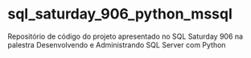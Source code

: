 # sql_saturday_906_python_mssql
Repositório de código do projeto apresentado no SQL Saturday 906 na palestra Desenvolvendo e Administrando SQL Server com Python
